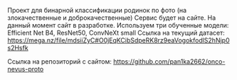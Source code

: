 Проект для бинарной классификации родинок по фото (на злокачественные и доброкачественные)
Сервис будет на сайте. На данный момент сайт в разработке. 
Используем три обученные модели: Efficient Net B4, ResNet50, ConvNeXt small
Ссылка на текущий датасет:
https://mega.nz/file/mdsiiZyC#O0jEqKCibSdpeRK8rz9eaVogokfodlS2hNjp0s2Hsfk


Ссылка на репозиторий с сайтом:
https://github.com/pan1ka2662/onco-nevus-proto
